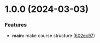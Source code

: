 # 1.0.0 (2024-03-03)


### Features

* **main:** make course structure ([602ec97](https://github.com/iavolobuevrudn/os-intro/commit/602ec97709e30954cfca9285be28dc4d61b6ea87))



